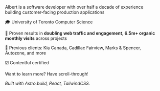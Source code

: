 <p class="px-4 md:px-0">Albert is a software developer with over half a decade of experience building customer-facing production applications</p>

<div class="flex flex-col gap-1 text-left text-lg md:text-xl lg:text-2xl px-8 md:px-0 lg:gap-2">
  <p class="my-0">🎓 University of Toronto Computer Science</p>
  <p class="my-0 pl-8 -indent-8 lg:pl-10 lg:-indent-10">🚢 Proven results in <b>doubling web traffic and engagement</b>, <b>6.5m+ organic monthly visits</b> across projects</p>
  <p class="my-0 pl-8 -indent-8 lg:pl-10 lg:-indent-10">💼 Previous clients: Kia Canada, Cadillac Fairview, Marks & Spencer, Autozone, and more </p>
  <p class="my-0">☑️ Contentful certified</p>
</div>

Want to learn more? Have scroll-through!

_Built with Astro.build, React, TailwindCSS._
